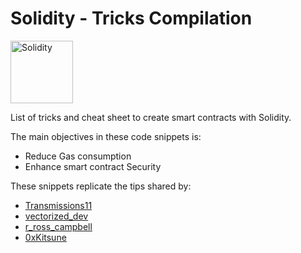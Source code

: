 # Solidity - Tricks Compilation

[<img align="center" alt="Solidity" width="100px" src="https://docs.soliditylang.org/en/v0.8.11/_static/logo.svg" />][solidity]


List of tricks and cheat sheet to create smart contracts with Solidity.

The main objectives in these code snippets is:
 - Reduce Gas consumption
 - Enhance smart contract Security

These snippets replicate the tips shared by:
 - [Transmissions11][transmissions11]
 - [vectorized_dev][vectorized_dev]
 - [r_ross_campbell][vectorized_dev]
 - [0xKitsune][0xKitsune]


[solidity]: https://docs.soliditylang.org/en/v0.8.13/
[transmissions11]: https://twitter.com/transmissions11
[vectorized_dev]: https://twitter.com/vectorized_dev
[r_ross_campbell]: https://twitter.com/r_ross_campbell
[0xKitsune]: https://twitter.com/0xKitsune